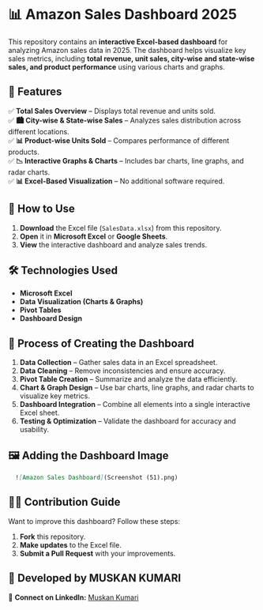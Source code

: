 # 📊 Amazon Sales Dashboard 2025  

This repository contains an **interactive Excel-based dashboard** for analyzing Amazon sales data in 2025. The dashboard helps visualize key sales metrics, including **total revenue, unit sales, city-wise and state-wise sales, and product performance** using various charts and graphs.  

## 🚀 Features  

✅ **Total Sales Overview** – Displays total revenue and units sold.  
✅ **🏙 City-wise & State-wise Sales** – Analyzes sales distribution across different locations.  
✅ **📊 Product-wise Units Sold** – Compares performance of different products.  
✅ **📉 Interactive Graphs & Charts** – Includes bar charts, line graphs, and radar charts.  
✅ **📊 Excel-Based Visualization** – No additional software required.  

## 📌 How to Use  

1. **Download** the Excel file (`SalesData.xlsx`) from this repository.  
2. **Open** it in **Microsoft Excel** or **Google Sheets**.  
3. **View** the interactive dashboard and analyze sales trends.  

## 🛠 Technologies Used  

- **Microsoft Excel**  
- **Data Visualization (Charts & Graphs)**  
- **Pivot Tables**  
- **Dashboard Design**
  
## 🔄 Process of Creating the Dashboard  

1. **Data Collection** – Gather sales data in an Excel spreadsheet.  
2. **Data Cleaning** – Remove inconsistencies and ensure accuracy.  
3. **Pivot Table Creation** – Summarize and analyze the data efficiently.  
4. **Chart & Graph Design** – Use bar charts, line graphs, and radar charts to visualize key metrics.  
5. **Dashboard Integration** – Combine all elements into a single interactive Excel sheet.  
6. **Testing & Optimization** – Validate the dashboard for accuracy and usability.


## 🖼 Adding the Dashboard Image  
 ```md  
   ![Amazon Sales Dashboard](Screenshot (51).png)  
   ```  

## 👨‍💻 Contribution Guide  

Want to improve this dashboard? Follow these steps:  

1. **Fork** this repository.  
2. **Make updates** to the Excel file.  
3. **Submit a Pull Request** with your improvements.  

## 📌 Developed by MUSKAN KUMARI 
🔗 **Connect on LinkedIn:** [Muskan Kumari](www.linkedin.com/in/muskan-kumari-60665a2a6)  
